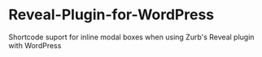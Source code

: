 Reveal-Plugin-for-WordPress
===========================

Shortcode suport for inline modal boxes when using Zurb's Reveal plugin with WordPress


